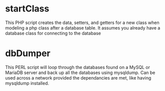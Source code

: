 # startClass
This PHP script creates the data, setters, and getters for a new class when modeling a php class after a database table.  It assumes you already have a database class for connecting to the database

# dbDumper
This PERL script will loop through the databases found on a MySQL or MariaDB server and back up all the databases using mysqldump.  Can be used across a network provided the dependancies are met, like having mysqldump installed. 
